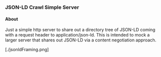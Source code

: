 ### JSON-LD Crawl Simple Server

#### About
Just a simple http server to share out a directory tree of JSON-LD coming with a request header to application/json-ld.  This is intended to mock a larger server that shares out JSON-LD via a content negotiation approach.

[./jsonldFraming.png]